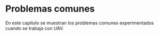 # Problemas comunes

En este capítulo se muestran los problemas comunes experimentados cuando se trabaja con UAV.
